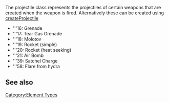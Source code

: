 The projectile class represents the projectiles of certain weapons that are created when the weapon is fired. Alternatively these can be created using [createProjectile](/createProjectile.md "wikilink")

-   '''16: Grenade
-   '''17: Tear Gas Grenade
-   '''18: Molotov
-   '''19: Rocket (simple)
-   '''20: Rocket (heat seeking)
-   '''21: Air Bomb
-   '''39: Satchel Charge
-   '''58: Flare from hydra

See also
--------

[Category:Element Types](/Category:Element_Types.md "wikilink")
